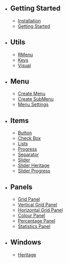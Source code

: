 - ## Getting Started
    - [Installation](/docs/{{version}}/installation)
    - [Getting Started](/docs/{{version}}/configuration)
- ## Utils
   - [RMenu](/docs/{{version}}/rmenu)
   - [Keys](/docs/{{version}}/keys)
   - [Visual](/docs/{{version}}/visual)
- ## Menu
   - [Create Menu](/docs/{{version}}/create-menu)
   - [Create SubMenu](/docs/{{version}}/create-submenu)
   - [Menu Settings](/docs/{{version}}/menu-settings)
- ## Items
   - [Button](/docs/{{version}}/item-button)
   - [Check Box](/docs/{{version}}/item-checkbox)
   - [Lists](/docs/{{version}}/item-lists)
   - [Progress](/docs/{{version}}/item-progress)
   - [Separator](/docs/{{version}}/item-separator)
   - [Slider](/docs/{{version}}/item-slider)
   - [Slider Heritage](/docs/{{version}}/item-slider-heritage)
   - [Slider Progress](/docs/{{version}}/item-slider-progress)
- ## Panels
   - [Grid Panel](/docs/{{version}}/panel-grid)
   - [Vertical Grid Panel](/docs/{{version}}/panel-vertical-grid)
   - [Horizontal Grid Panel](/docs/{{version}}/panel-horizontal-grid)
   - [Colour Panel](/docs/{{version}}/panel-colour)
   - [Percentage Panel](/docs/{{version}}/panel-percentage)
   - [Statistics Panel](/docs/{{version}}/panel-statitics)
- ## Windows
   - [Heritage](/docs/{{version}}/window-heritage)
